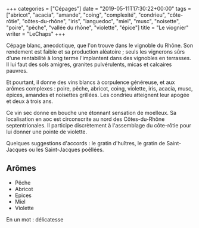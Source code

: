+++
categories = ["Cépages"]
date = "2019-05-11T17:30:22+00:00"
tags = ["abricot", "acacia", "amande", "coing", "complexité", "condrieu", "côte-rôtie", "côtes-du-rhône", "iris", "languedoc", "miel", "musc", "noisette", "poire", "pêche", "vallée du rhône", "violette", "épice"] 
title = "Le viognier"
writer = "LeChaps"
+++

Cépage blanc, anecdotique, que l'on trouve dans le vignoble du Rhône. Son rendement est faible et sa production aléatoire ; seuls les vignerons sûrs d'une rentabilité à long terme l'implantent dans des vignobles en terrasses. Il lui faut des sols amigres, granites pulvérulents, micas et calcaires pauvres.  

Et pourtant, il donne des vins blancs à corpulence généreuse, et aux arômes complexes : poire, pêche, abricot, coing, violette, iris, acacia, musc, épices, amandes et noisettes grillées. Les condrieu atteignent leur apogée et deux à trois ans.  

Ce vin sec donne en bouche une étonnant sensation de moelleux. Sa localisation en aoc est circonscrite au nord des Côtes-du-Rhône septentrionales. Il participe discrètement à l'assemblage du côte-rôtie pour lui donner une pointe de violette.  

Quelques suggestions d'accords : le gratin d'huîtres, le gratin de Saint-Jacques ou les Saint-Jacques poêllées.

## Arômes

* Pêche
* Abricot
* Epices
* Miel
* Violette

En un mot : délicatesse
